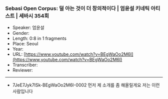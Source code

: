 ### Sebasi Open Corpus: 덜 아는 것이 더 창의적이다 | 엄윤설 키네틱 아티스트 | 세바시 354회

- Speaker: 엄윤설
- Gender: 
- Length: 0:8 in 1 fragments
- Place: Seoul
- Year: 
- URL: [https://www.youtube.com/watch?v=BEgWaOo2M6I](https://www.youtube.com/watch?v=BEgWaOo2M6I)
- Transcriber: 
- Reviewer: 

---

- 7JeE7Jyk7ISk-BEgWaOo2M6I-0002 먼저 제 소개를 좀 해올릴게요 저는 이런 사람입니다
